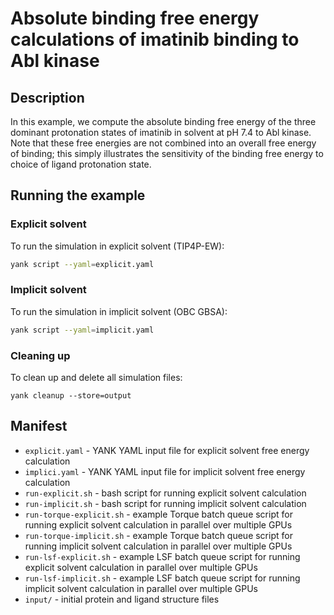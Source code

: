 # Absolute binding free energy calculations of imatinib binding to Abl kinase

## Description

In this example, we compute the absolute binding free energy of the three dominant protonation states of imatinib in solvent at pH 7.4 to Abl kinase.
Note that these free energies are not combined into an overall free energy of binding; this simply illustrates the sensitivity of the binding free energy to choice of ligand protonation state.

## Running the example

### Explicit solvent

To run the simulation in explicit solvent (TIP4P-EW):
```bash
yank script --yaml=explicit.yaml
```

### Implicit solvent

To run the simulation in implicit solvent (OBC GBSA):
```bash
yank script --yaml=implicit.yaml
```

### Cleaning up
To clean up and delete all simulation files:
```
yank cleanup --store=output
```

## Manifest
* `explicit.yaml` - YANK YAML input file for explicit solvent free energy calculation
* `implici.yaml` - YANK YAML input file for implicit solvent free energy calculation
* `run-explicit.sh` - bash script for running explicit solvent calculation
* `run-implicit.sh` - bash script for running implicit solvent calculation
* `run-torque-explicit.sh` - example Torque batch queue script for running explicit solvent calculation in parallel over multiple GPUs
* `run-torque-implicit.sh` - example Torque batch queue script for running implicit solvent calculation in parallel over multiple GPUs
* `run-lsf-explicit.sh` - example LSF batch queue script for running explicit solvent calculation in parallel over multiple GPUs
* `run-lsf-implicit.sh` - example LSF batch queue script for running implicit solvent calculation in parallel over multiple GPUs
* `input/` - initial protein and ligand structure files

